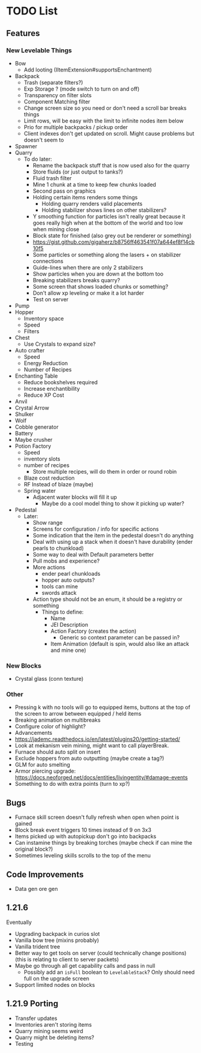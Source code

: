 # TODO List
## Features
### New Levelable Things
- Bow
  - Add looting (IItemExtension#supportsEnchantment)
- Backpack
  - Trash (separate filters?)
  - Exp Storage ? (mode switch to turn on and off)
  - Transparency on filter slots
  - Component Matching filter
  - Change screen size so you need or don't need a scroll bar breaks things
  - Limit rows, will be easy with the limit to infinite nodes item below
  - Prio for multiple backpacks / pickup order
  - Client indexes don't get updated on scroll. Might cause problems but doesn't seem to
- Spawner
- Quarry
  - To do later:
    - Rename the backpack stuff that is now used also for the quarry
    - Store fluids (or just output to tanks?)
    - Fluid trash filter
    - Mine 1 chunk at a time to keep few chunks loaded
    - Second pass on graphics
    - Holding certain items renders some things
      - Holding quarry renders valid placements
      - Holding stabilizer shows lines on other stabilizers?
    - Y smoothing function for particles isn't really great because it goes really high when at the bottom of the world and too low when mining close
    - Block state for finished (also grey out be renderer or something)
    - https://gist.github.com/gigaherz/b8756ff463541f07a644ef8f14cb10f5
    - Some particles or something along the lasers + on stabilizer connections
    - Guide-lines when there are only 2 stabilizers
    - Show particles when you are down at the bottom too
    - Breaking stabilizers breaks quarry?
    - Some screen that shows loaded chunks or something?
    - Don't allow xp leveling or make it a lot harder
    - Test on server
- Pump
- Hopper
  - Inventory space
  - Speed
  - Filters
- Chest
  - Use Crystals to expand size?
- Auto crafter
  - Speed
  - Energy Reduction
  - Number of Recipes
- Enchanting Table
  - Reduce bookshelves required
  - Increase enchantibility
  - Reduce XP Cost
- Anvil
- Crystal Arrow
- Shulker
- Wolf
- Cobble generator
- Battery
- Maybe crusher
- Potion Factory
  - Speed
  - inventory slots
  - number of recipes
    - Store multiple recipes, will do them in order or round robin
  - Blaze cost reduction
  - RF Instead of blaze (maybe)
  - Spring water
    - Adjacent water blocks will fill it up
      - Maybe do a cool model thing to show it picking up water?
- Pedestal
  - Later:
    - Show range
    - Screens for configuration / info for specific actions
    - Some indication that the item in the pedestal doesn't do anything
    - Deal with using up a stack when it doesn't have durability (ender pearls to chunkload)
    - Some way to deal with Default parameters better
    - Pull mobs and experience?
    - More actions
      - ender pearl chunkloads
      - hopper auto outputs?
      - tools can mine
      - swords attack
    - Action type should not be an enum, it should be a registry or something
      - Things to define:
        - Name
        - JEI Description
        - Action Factory (creates the action)
          - Generic so context parameter can be passed in?
        - Item Animation (default is spin, would also like an attack and mine one)

### New Blocks
- Crystal glass (conn texture)

### Other
- Pressing k with no tools will go to equipped items, buttons at the top of the screen to arrow between equipped / held items
- Breaking animation on multibreaks
- Configure color of highlight?
- Advancements
- https://jademc.readthedocs.io/en/latest/plugins20/getting-started/
- Look at mekanism vein mining, might want to call playerBreak.
- Furnace should auto split on insert
- Exclude hoppers from auto outputting (maybe create a tag?)
- GLM for auto smelting
- Armor piercing upgrade: https://docs.neoforged.net/docs/entities/livingentity/#damage-events
- Something to do with extra points (turn to xp?)

## Bugs
- Furnace skill screen doesn't fully refresh when open when point is gained
- Block break event triggers 10 times instead of 9 on 3x3
- Items picked up with autopickup don't go into backpacks
- Can instamine things by breaking torches (maybe check if can mine the original block?)
- Sometimes leveling skills scrolls to the top of the menu

## Code Improvements
- Data gen ore gen

## 1.21.6
Eventually
- Upgrading backpack in curios slot
- Vanilla bow tree (mixins probably)
- Vanilla trident tree
- Better way to get tools on server (could technically change positions) (this is relating to client to server packets)
- Maybe go through all get capability calls and pass in null
  - Possibly add an `isFull` boolean to `LevelableStack`? Only should need full on the upgrade screen
- Support limited nodes on blocks

## 1.21.9 Porting
- Transfer updates
- Inventories aren't storing items
- Quarry mining seems weird
- Quarry might be deleting items?
- Testing
